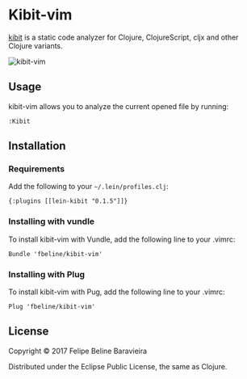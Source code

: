 # Kibit-vim

[kibit](https://github.com/jonase/kibit) is a static code analyzer for Clojure, ClojureScript, cljx and other Clojure variants.

![kibit-vim](https://user-images.githubusercontent.com/5730881/30009893-1ac06cc8-9102-11e7-9720-f973da58a8d1.png)

## Usage

kibit-vim allows you to analyze the current opened file by running:

`:Kibit`


## Installation

### Requirements

Add the following to your `~/.lein/profiles.clj`:

`{:plugins [[lein-kibit "0.1.5"]]}`

### Installing with vundle

To install kibit-vim with Vundle, add the following line to your .vimrc:

`Bundle 'fbeline/kibit-vim'`


### Installing with Plug

To install kibit-vim with Pug, add the following line to your .vimrc:

`Plug 'fbeline/kibit-vim'`

## License

Copyright © 2017 Felipe Beline Baravieira

Distributed under the Eclipse Public License, the same as Clojure.
